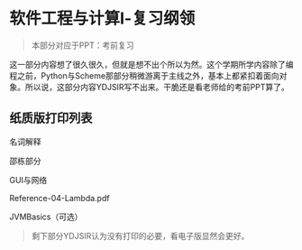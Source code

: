 # 软件工程与计算Ⅰ-复习纲领

> 本部分对应于PPT：考前复习

这一部分内容想了很久很久，但就是想不出个所以为然。这个学期所学内容除了编程之前，Python与Scheme那部分稍微游离于主线之外，基本上都紧扣着面向对象。所以说，这部分内容YDJSIR写不出来。干脆还是看老师给的考前PPT算了。

## 纸质版打印列表

名词解释

邵栋部分

GUI与网络

Reference-04-Lambda.pdf

JVMBasics（可选）

> 剩下部分YDJSIR认为没有打印的必要，看电子版显然会更好。
